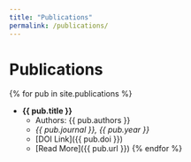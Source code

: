 ```yaml
---
title: "Publications"
permalink: /publications/
---
```


# Publications

{% for pub in site.publications %}
- **{{ pub.title }}**
  - Authors: {{ pub.authors }}
  - *{{ pub.journal }}, {{ pub.year }}*
  - [DOI Link]({{ pub.doi }})
  - [Read More]({{ pub.url }})
{% endfor %}
